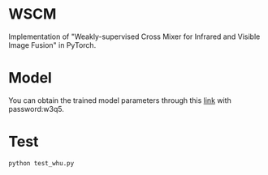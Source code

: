 # WSCM
Implementation of "Weakly-supervised Cross Mixer for Infrared and Visible Image Fusion" in PyTorch.


# Model
You can obtain the trained model parameters through this [link](https://pan.baidu.com/s/1ocYFQJCMPPO8TwzZ7rvpqA) with password:w3q5.

# Test
```python
python test_whu.py
```

